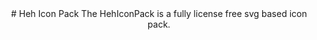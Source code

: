 <div align="center">
# Heh Icon Pack
The HehIconPack is a fully license free svg based icon pack.
</div>
